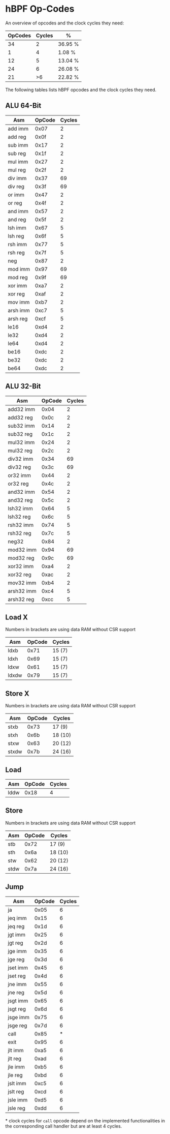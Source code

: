# hBPF Op-Codes

An overview of opcodes and the clock cycles they need:

|OpCodes|Cycles|%|
|---|---|---|
|34|2|36.95 %|
|1|4|1.08 %|
|12|5|13.04 %|
|24|6|26.08 %|
|21|>6|22.82 %|

The following tables lists hBPF opcodes and the clock cycles they need.

## ALU 64-Bit

|Asm|OpCode|Cycles|
|---|---|---|
|add imm|0x07|2|
|add reg|0x0f|2|
|sub imm|0x17|2|
|sub reg|0x1f|2|
|mul imm|0x27|2|
|mul reg|0x2f|2|
|div imm|0x37|69|
|div reg|0x3f|69|
|or imm|0x47|2|
|or reg|0x4f|2|
|and imm|0x57|2|
|and reg|0x5f|2|
|lsh imm|0x67|5|
|lsh reg|0x6f|5|
|rsh imm|0x77|5|
|rsh reg|0x7f|5|
|neg|0x87|2|
|mod imm|0x97|69|
|mod reg|0x9f|69|
|xor imm|0xa7|2|
|xor reg|0xaf|2|
|mov imm|0xb7|2|
|arsh imm|0xc7|5|
|arsh reg|0xcf|5|
|le16|0xd4|2|
|le32|0xd4|2|
|le64|0xd4|2|
|be16|0xdc|2|
|be32|0xdc|2|
|be64|0xdc|2|

## ALU 32-Bit

|Asm|OpCode|Cycles|
|---|---|---|
|add32 imm|0x04|2|
|add32 reg|0x0c|2|
|sub32 imm|0x14|2|
|sub32 reg|0x1c|2|
|mul32 imm|0x24|2|
|mul32 reg|0x2c|2|
|div32 imm|0x34|69|
|div32 reg|0x3c|69|
|or32 imm|0x44|2|
|or32 reg|0x4c|2|
|and32 imm|0x54|2|
|and32 reg|0x5c|2|
|lsh32 imm|0x64|5|
|lsh32 reg|0x6c|5|
|rsh32 imm|0x74|5|
|rsh32 reg|0x7c|5|
|neg32|0x84|2|
|mod32 imm|0x94|69|
|mod32 reg|0x9c|69|
|xor32 imm|0xa4|2|
|xor32 reg|0xac|2|
|mov32 imm|0xb4|2|
|arsh32 imm|0xc4|5|
|arsh32 reg|0xcc|5|

## Load X

Numbers in brackets are using data RAM without CSR support

|Asm|OpCode|Cycles|
|---|---|---|
|ldxb|0x71|15 (7)|
|ldxh|0x69|15 (7)|
|ldxw|0x61|15 (7)|
|ldxdw|0x79|15 (7)|

## Store X

Numbers in brackets are using data RAM without CSR support

|Asm|OpCode|Cycles|
|---|---|---|
|stxb|0x73|17 (9)|
|stxh|0x6b|18 (10)|
|stxw|0x63|20 (12)|
|stxdw|0x7b|24 (16)|

## Load

|Asm|OpCode|Cycles|
|---|---|---|
|lddw|0x18|4|

## Store

Numbers in brackets are using data RAM without CSR support

|Asm|OpCode|Cycles|
|---|---|---|
|stb|0x72|17 (9)|
|sth|0x6a|18 (10)|
|stw|0x62|20 (12)|
|stdw|0x7a|24 (16)|

## Jump

|Asm|OpCode|Cycles|
|---|---|---|
|ja|0x05|6|
|jeq imm|0x15|6|
|jeq reg|0x1d|6|
|jgt imm|0x25|6|
|jgt reg|0x2d|6|
|jge imm|0x35|6|
|jge reg|0x3d|6|
|jset imm|0x45|6|
|jset reg|0x4d|6|
|jne imm|0x55|6|
|jne reg|0x5d|6|
|jsgt imm|0x65|6|
|jsgt reg|0x6d|6|
|jsge imm|0x75|6|
|jsge reg|0x7d|6|
|call|0x85|\*|
|exit|0x95|6|
|jlt imm|0xa5|6|
|jlt reg|0xad|6|
|jle imm|0xb5|6|
|jle reg|0xbd|6|
|jslt imm|0xc5|6|
|jslt reg|0xcd|6|
|jsle imm|0xd5|6|
|jsle reg|0xdd|6|

\* clock cycles for `call` opcode depend on the implemented functionalities in the corresponding call handler but are at least 4 cycles.
